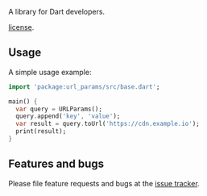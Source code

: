 A library for Dart developers.

[license](https://github.com/ishaileshmishra/url_params/blob/master/LICENSE).

## Usage

A simple usage example:

```dart
import 'package:url_params/src/base.dart';

main() {
  var query = URLParams();
  query.append('key', 'value');
  var result = query.toUrl('https://cdn.example.io');
  print(result);
}
```

## Features and bugs

Please file feature requests and bugs at the [issue tracker][tracker].

[tracker]: https://github.com/ishaileshmishra/url_params/issues
